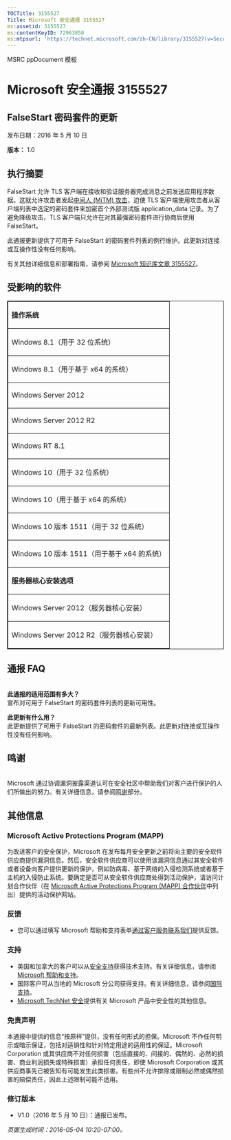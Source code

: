 ```yaml
---
TOCTitle: 3155527
Title: Microsoft 安全通报 3155527
ms:assetid: 3155527
ms:contentKeyID: 72963858
ms:mtpsurl: 'https://technet.microsoft.com/zh-CN/library/3155527(v=Security.10)'
---
```


MSRC ppDocument 模板

Microsoft 安全通报 3155527
==========================

FalseStart 密码套件的更新
-------------------------

发布日期：2016 年 5 月 10 日

**版本：** 1.0

执行摘要
--------

FalseStart 允许 TLS 客户端在接收和验证服务器完成消息之前发送应用程序数据。这就允许攻击者发起[中间人 (MiTM) 攻击](https://technet.microsoft.com/zh-cn/library/security/dn848375.aspx)，迫使 TLS 客户端使用攻击者从客户端列表中选定的密码套件来加密首个外部测试版 application\_data 记录。为了避免降级攻击，TLS 客户端只允许在对其最强密码套件进行协商后使用 FalseStart。

此通报更新提供了可用于 FalseStart 的密码套件列表的例行维护。此更新对连接或互操作性没有任何影响。

有关其他详细信息和部署指南，请参阅 [Microsoft 知识库文章 3155527](https://support.microsoft.com/zh-cn/kb/3155527)。

受影响的软件
------------

<p> </p>
<table style="border:1px solid black;">
<colgroup>
<col width="100%" />
</colgroup>
<tbody>
<tr class="odd">
<td style="border:1px solid black;"><p><strong>操作系统</strong></p></td>
</tr>  
<tr class="even">
<td style="border:1px solid black;"><p>Windows 8.1（用于 32 位系统）</p></td>
</tr>  
<tr class="odd">
<td style="border:1px solid black;"><p>Windows 8.1（用于基于 x64 的系统）</p></td>
</tr>  
<tr class="even">
<td style="border:1px solid black;"><p>Windows Server 2012</p></td>
</tr>  
<tr class="odd">
<td style="border:1px solid black;"><p>Windows Server 2012 R2</p></td>
</tr>  
<tr class="even">
<td style="border:1px solid black;"><p>Windows RT 8.1</p></td>
</tr>  
<tr class="odd">
<td style="border:1px solid black;"><p>Windows 10（用于 32 位系统）</p></td>
</tr>  
<tr class="even">
<td style="border:1px solid black;"><p>Windows 10（用于基于 x64 的系统）</p></td>
</tr>  
<tr class="odd">
<td style="border:1px solid black;"><p>Windows 10 版本 1511（用于 32 位系统）</p></td>
</tr>  
<tr class="even">
<td style="border:1px solid black;"><p>Windows 10 版本 1511（用于基于 x64 的系统）</p></td>
</tr>  
<tr class="odd">
<td style="border:1px solid black;"><p><strong>服务器核心安装选项</strong></p></td>
</tr>  
<tr class="even">
<td style="border:1px solid black;"><p>Windows Server 2012（服务器核心安装）</p></td>
</tr>  
<tr class="odd">
<td style="border:1px solid black;"><p>Windows Server 2012 R2（服务器核心安装）</p></td>
</tr>  
</tbody>  
</table>
  
通报 FAQ  
--------
  
<span id="sectionToggle2"></span>  
**此通报的适用范围有多大？**  
宣布对可用于 FalseStart 的密码套件列表的更新可用性。
  
**此更新有什么用？**  
此更新提供了可用于 FalseStart 的密码套件的最新列表。此更新对连接或互操作性没有任何影响。
  
鸣谢  
----
  
<span id="sectionToggle3"></span>  
Microsoft 通过协调漏洞披露渠道认可在安全社区中帮助我们对客户进行保护的人们所做出的努力。有关详细信息，请参阅[鸣谢](https://technet.microsoft.com/zh-cn/library/security/mt674627.aspx)部分。
  
其他信息  
--------
  
<span id="sectionToggle4"></span>  
### Microsoft Active Protections Program (MAPP)
  
为改进客户的安全保护，Microsoft 在发布每月安全更新之前将向主要的安全软件供应商提供漏洞信息。然后，安全软件供应商可以使用该漏洞信息通过其安全软件或者设备向客户提供更新的保护，例如防病毒、基于网络的入侵检测系统或者基于主机的入侵防止系统。要确定是否可从安全软件供应商处得到活动保护，请访问计划合作伙伴（在 [Microsoft Active Protections Program (MAPP) 合作伙伴](https://technet.microsoft.com/zh-cn/security/dn467918)中列出）提供的活动保护网站。
  
### 反馈
  
-   您可以通过填写 Microsoft 帮助和支持表单[通过客户服务联系我们](https://support.microsoft.com/kb/?scid=sw;en;1257&amp;showpage=1&amp;ws=technet&amp;sd=tech)提供反馈。
  
### 支持
  
-   美国和加拿大的客户可以从[安全支持](https://support.microsoft.com/zh-cn/gp/gp_security_main)获得技术支持。有关详细信息，请参阅 [Microsoft 帮助和支持](https://support.microsoft.com/zh-cn)。  
-   国际客户可从当地的 Microsoft 分公司获得支持。有关详细信息，请参阅[国际支持](https://support2.microsoft.com/zh-cn/common/international.aspx)。  
-   [Microsoft TechNet 安全](https://technet.microsoft.com/zh-cn/security/default.aspx)提供有关 Microsoft 产品中安全性的其他信息。
  
### 免责声明
  
本通报中提供的信息“按原样”提供，没有任何形式的担保。Microsoft 不作任何明示或暗示保证，包括对适销性和针对特定用途的适用性的保证。Microsoft Corporation 或其供应商不对任何损害（包括直接的、间接的、偶然的、必然的损害、商业利润损失或特殊损害）承担任何责任，即使 Microsoft Corporation 或其供应商事先已被告知有可能发生此类损害。有些州不允许排除或限制必然或偶然损害的赔偿责任，因此上述限制可能不适用。
  
### 修订版本
  
-   V1.0（2016 年 5 月 10 日）：通报已发布。
  
*页面生成时间：2016-05-04 10:20-07:00。*
